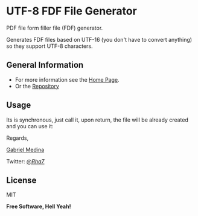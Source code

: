 UTF-8 FDF File Generator
========================

PDF file form filler file (FDF) generator.

Generates FDF files based on UTF-16 (you don't have to convert anything) so they support UTF-8 characters.

General Information
-------------------

- For more information see the [Home Page].
- Or the [Repository]

Usage
-----

Its is synchronous, just call it, upon return, the file will be already created and you can use it:

<script src="https://gist.github.com/Rhaseven7h/10346136.js"></script>

[Home Page]:http://rhaseventh.blogspot.mx/2014/04/node-js-pdf-fill-from-fdf-with-utf-16.html
[Repository]:https://github.com/Rhaseven7h/utf8-fdf-generator

Regards,

[Gabriel Medina] 

Twitter: [@_Rha7_]

[Gabriel Medina]:mailto:rha7.com@gmail.com
[@_Rha7_]:https://twitter.com/_Rha7_
License
----
MIT

**Free Software, Hell Yeah!**


